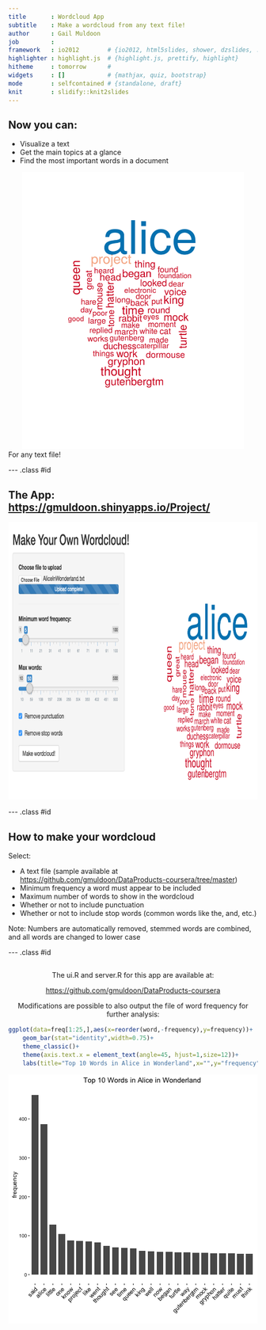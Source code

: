 ```yaml
---
title       : Wordcloud App
subtitle    : Make a wordcloud from any text file!
author      : Gail Muldoon
job         : 
framework   : io2012        # {io2012, html5slides, shower, dzslides, ...}
highlighter : highlight.js  # {highlight.js, prettify, highlight}
hitheme     : tomorrow      # 
widgets     : []            # {mathjax, quiz, bootstrap}
mode        : selfcontained # {standalone, draft}
knit        : slidify::knit2slides
---
```


## Now you can:
- Visualize a text
- Get the main topics at a glance
- Find the most important words in a document
 <div style='text-align: center;'>
    <img height='560' src='AliceinWonderland-wordcloud.png' />
</div>
For any text file!



--- .class #id 

## The App: https://gmuldoon.shinyapps.io/Project/
 
<div style='text-align: center;'>
    <img height='560' src='wordcloud-app.png' />
</div>


--- .class #id 

## How to make your wordcloud

Select:
- A text file 
(sample available at https://github.com/gmuldoon/DataProducts-coursera/tree/master)
- Minimum frequency a word must appear to be included
- Maximum number of words to show in the wordcloud
- Whether or not to include punctuation
- Whether or not to include stop words (common words like the, and, etc.)

Note: Numbers are automatically removed, stemmed words are combined, and all words are changed to lower case

--- .class #id 

## 

<!-- <br> -->
<div style='text-align: center;'>
The ui.R and server.R for this app are available at: 
<br>

<a href="https://github.com/gmuldoon/DataProducts-coursera/tree/master">https://github.com/gmuldoon/DataProducts-coursera</a>
<br>

Modifications are possible to also output the file of word frequency for further analysis: 
</div>


```r
ggplot(data=freq[1:25,],aes(x=reorder(word,-frequency),y=frequency))+
    geom_bar(stat="identity",width=0.75)+
    theme_classic()+
    theme(axis.text.x = element_text(angle=45, hjust=1,size=12))+
    labs(title="Top 10 Words in Alice in Wonderland",x="",y="frequency")
```

![plot of chunk unnamed-chunk-2](assets/fig/unnamed-chunk-2-1.png)


